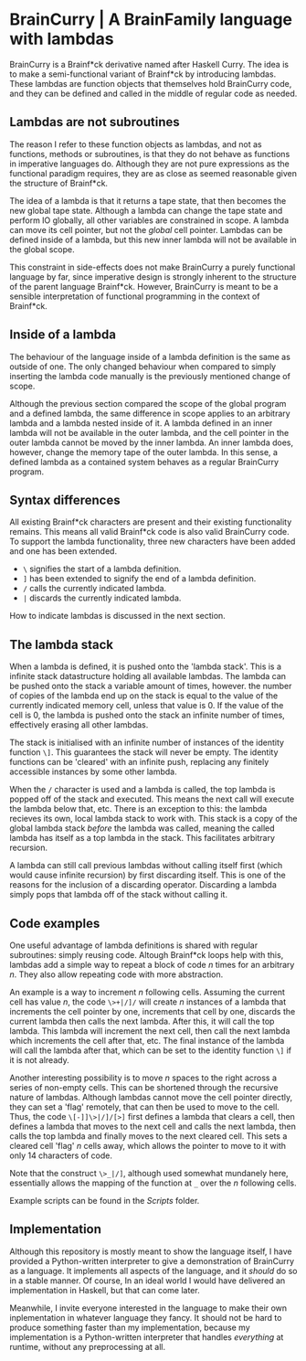# BrainCurry | A BrainFamily language with lambdas

BrainCurry is a Brainf\*ck derivative named after Haskell Curry. The idea is to make a semi-functional variant of Brainf\*ck by introducing lambdas. These lambdas are function objects that themselves hold BrainCurry code, and they can be defined and called in the middle of regular code as needed.

## Lambdas are not subroutines
The reason I refer to these function objects as lambdas, and not as functions, methods or subroutines, is that they do not behave as functions in imperative languages do. Although they are not pure expressions as the functional paradigm requires, they are as close as seemed reasonable given the structure of Brainf*ck.

The idea of a lambda is that it returns a tape state, that then becomes the new global tape state. Although a lambda can change the tape state and perform IO globally, all other variables are constrained in scope. A lambda can move its cell pointer, but not the *global* cell pointer. Lambdas can be defined inside of a lambda, but this new inner lambda will not be available in the global scope.

This constraint in side-effects does not make BrainCurry a purely functional language by far, since imperative design is strongly inherent to the structure of the parent language Brainf\*ck. However, BrainCurry is meant to be a sensible interpretation of functional programming in the context of Brainf\*ck.

## Inside of a lambda
The behaviour of the language inside of a lambda definition is the same as outside of one. The only changed behaviour when compared to simply inserting the lambda code manually is the previously mentioned change of scope.

Although the previous section compared the scope of the global program and a defined lambda, the same difference in scope applies to an arbitrary lambda and a lambda nested inside of it. A lambda defined in an inner lambda will not be available in the outer lambda, and the cell pointer in the outer lambda cannot be moved by the inner lambda. An inner lambda does, however, change the memory tape of the outer lambda. In this sense, a defined lambda as a contained system behaves as a regular BrainCurry program.

## Syntax differences
All existing Brainf\*ck characters are present and their existing functionality remains. This means all valid Brainf\*ck code is also valid BrainCurry code. To support the lambda functionality, three new characters have been added and one has been extended.

- `\` signifies the start of a lambda definition.
- `]` has been extended to signify the end of a lambda definition.
- `/` calls the currently indicated lambda.
- `|` discards the currently indicated lambda.

How to indicate lambdas is discussed in the next section.

## The lambda stack
When a lambda is defined, it is pushed onto the 'lambda stack'. This is a infinite stack datastructure holding all available lambdas. The lambda can be pushed onto the stack a variable amount of times, however. the number of  copies of the lambda end up on the stack is equal to the value of the currently indicated memory cell, unless that value is 0. If the value of the cell is 0, the lambda is pushed onto the stack an infinite number of times, effectively erasing all other lambdas.

The stack is initialised with an infinite number of instances of the identity function `\]`. This guarantees the stack will never be empty. The identity functions can be 'cleared' with an infinite push, replacing any finitely accessible instances by some other lambda.

When the `/` character is used and a lambda is called, the top lambda is popped off of the stack and executed. This means the next call will execute the lambda below that, etc. There is an exception to this: the lambda recieves its own, local lambda stack to work with. This stack is a copy of the global lambda stack *before* the lambda was called, meaning the called lambda has itself as a top lambda in the stack. This facilitates arbitrary recursion.

A lambda can still call previous lambdas without calling itself first (which would cause infinite recursion) by first discarding itself. This is one of the reasons for the inclusion of a discarding operator. Discarding a lambda simply pops that lambda off of the stack without calling it.

## Code examples
One useful advantage of lambda definitions is shared with regular subroutines: simply reusing code. Altough Brainf\*ck loops help with this, lambdas add a simple way to repeat a block of code *n* times for an arbitrary *n*. They also allow repeating code with more abstraction.

An example is a way to increment *n* following cells. Assuming the current cell has value *n*, the code
`\>+|/]/` will create *n* instances of a lambda that increments the cell pointer by one, increments that cell by one, discards the current lambda then calls the next lambda. After this, it will call the top lambda. This lambda will increment the next cell, then call the next lambda which increments the cell after that, etc. The final instance of the lambda will call the lambda after that, which can be set to the identity function `\]` if it is not already.

Another interesting possibility is to move *n* spaces to the right across a series of non-empty cells. This can be shortened through the recursive nature of lambdas. Although lambdas cannot move the cell pointer directly, they can set a 'flag' remotely, that can then be used to move to the cell. Thus, the code `\[-]]\>|/]/[>]` first defines a lambda that clears a cell, then defines a lambda that moves to the next cell and calls the next lambda, then calls the top lambda and finally moves to the next cleared cell. This sets a cleared cell 'flag' *n* cells away, which allows the pointer to move to it with only 14 characters of code.

Note that the construct `\>_|/]`, although used somewhat mundanely here, essentially allows the mapping of the function at `_` over the *n* following cells.

Example scripts can be found in the *Scripts* folder.

## Implementation
Although this repository is mostly meant to show the language itself, I have provided a Python-written interpreter to give a demonstration of BrainCurry as a language. It implements all aspects of the language, and it *should* do so in a stable manner. Of course, In an ideal world I would have delivered an implementation in Haskell, but that can come later.

Meanwhile, I invite everyone interested in the language to make their own inplementation in whatever language they fancy. It should not be hard to produce something faster than my implementation, because my implementation is a Python-written interpreter that handles *everything* at runtime, without any preprocessing at all.
